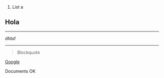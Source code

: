 1. List a
## Hola ##


----------
dfdsf

----------


> Blockquote

[Google](http://www.google.com)

Documents OK
